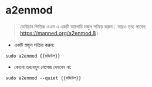 # a2enmod

> ডেবিয়ান ভিত্তিক ওএস এ একটি অ্যাপাচি মজুল সক্রিয় করুন।
> আরও তথ্য পাবেন: <https://manned.org/a2enmod.8>।

- একটি মজুল সক্রিয় করুন:

`sudo a2enmod {{মজিউল}}`

- কোনো তথ্যবহুল মেসেজ দেখবেন না:

`sudo a2enmod --quiet {{মজিউল}}`
